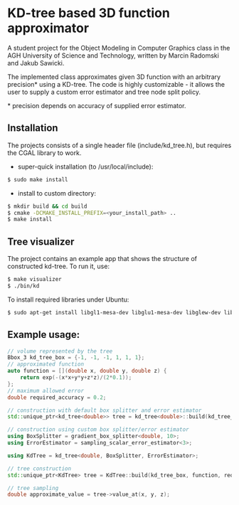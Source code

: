 KD-tree based 3D function approximator
======================================

A student project for the Object Modeling in Computer Graphics class in the AGH University of Science and Technology, written by Marcin Radomski and Jakub Sawicki.

The implemented class approximates given 3D function with an arbitrary precision\* using a KD-tree. The code is highly customizable - it allows the user to supply a custom error estimator and tree node split policy.

\* precision depends on accuracy of supplied error estimator.

Installation
------------

The projects consists of a single header file (include/kd\_tree.h), but requires the CGAL library to work.

* super-quick installation (to /usr/local/include):
```bash
$ sudo make install
```

* install to custom directory:
```bash
$ mkdir build && cd build
$ cmake -DCMAKE_INSTALL_PREFIX=<your_install_path> ..
$ make install
```

Tree visualizer
---------------

The project contains an example app that shows the structure of constructed kd-tree. To run it, use:

```bash
$ make visualizer
$ ./bin/kd
```

To install required libraries under Ubuntu:

```bash
$ sudo apt-get install libgl1-mesa-dev libglu1-mesa-dev libglew-dev libx11-dev libdevil-dev libassimp-dev
```

Example usage:
--------------

```c++
// volume represented by the tree
Bbox_3 kd_tree_box = {-1, -1, -1, 1, 1, 1};
// approximated function
auto function = [](double x, double y, double z) {
    return exp(-(x*x+y*y+z*z)/(2*0.1));
};
// maximum allowed error
double required_accuracy = 0.2;

// construction with default box splitter and error estimator
std::unique_ptr<kd_tree<double>> tree = kd_tree<double>::build(kd_tree_box, function, required_accuracy);

// construction using custom box splitter/error estimator
using BoxSplitter = gradient_box_splitter<double, 10>;
using ErrorEstimator = sampling_scalar_error_estimator<3>;

using KdTree = kd_tree<double, BoxSplitter, ErrorEstimator>;

// tree construction
std::unique_ptr<KdTree> tree = KdTree::build(kd_tree_box, function, required_accuracy);

// tree sampling
double approximate_value = tree->value_at(x, y, z);
```
